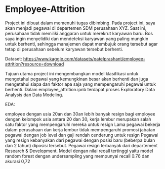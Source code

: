 # Employee-Attrition

Project ini dibuat dalam memenuhi tugas dibimbing. Pada project ini, saya akan menjadi pegawai di departemen SDM perusahaan XYZ. Saat ini, perusahaan tidak memiliki anggaran untuk merekrut karyawan baru. Bos saya ingin menyelidiki dan mendeteksi karyawan yang paling mungkin untuk berhenti, sehingga manajemen dapat membujuk orang tersebut agar tetap di perusahaan sebelum karyawan tersebut berhenti.

Dataset: https://www.kaggle.com/datasets/patelprashant/employee-attrition?resource=download

Tujuan utama project ini mengembangkan model klasifikasi untuk mengetahui pegawai yang kemungkinan besar akan berhenti dan juga mengetahui siapa dan faktor apa saja yang mempengaruhi pegawai untuk berhenti. Dalam employee_attrition.ipnb terdapat proses Exploratory Data Analysis dan Data Modeling.

EDA:

employee dengan usia 20an dan 30an lebih banyak resign
bagi employee dengan kelompok usia antara 20 dan 30, kerja lembur merupakan salah satu faktor yang mempengaruhi mereka untuk resign
Lama pegawai bekerja dalam perusahaan dan kerja lembur tidak mempengaruhi promosi jabatan
pegawai dengan job level dan gaji rendah cenderung untuk resign
Pegawai yang resign kebanyakan dari pegawai dengan posisi baru (beberpa bulan dan 2 tahun) diposisi tersebut.
Pegawai resign terbanyak dari departement Research & Development.
Model dengan nilai recall tertinggi yaitu model random forest dengan undersampling yang mempunyai recall 0.76 dan akurasi 0,72
